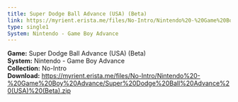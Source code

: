 ```yaml
---
title: Super Dodge Ball Advance (USA) (Beta)
link: https://myrient.erista.me/files/No-Intro/Nintendo%20-%20Game%20Boy%20Advance/Super%20Dodge%20Ball%20Advance%20(USA)%20(Beta).zip
type: single1
System: Nintendo - Game Boy Advance
---
```

<b>Game:</b> Super Dodge Ball Advance (USA) (Beta)<br>
<b>System:</b> Nintendo - Game Boy Advance<br>
<b>Collection:</b> No-Intro<br>
<b>Download:</b> https://myrient.erista.me/files/No-Intro/Nintendo%20-%20Game%20Boy%20Advance/Super%20Dodge%20Ball%20Advance%20(USA)%20(Beta).zip